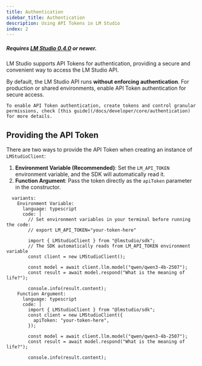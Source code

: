 ```yaml
---
title: Authentication
sidebar_title: Authentication
description: Using API Tokens in LM Studio
index: 2
---
```


##### Requires [LM Studio 0.4.0](/download) or newer.

LM Studio supports API Tokens for authentication, providing a secure and convenient way to access the LM Studio API.

By default, the LM Studio API runs **without enforcing authentication**. For production or shared environments, enable API Token authentication for secure access.

```lms_info
To enable API Token authentication, create tokens and control granular permissions, check [this guide](/docs/developer/core/authentication) for more details.
```

## Providing the API Token

There are two ways to provide the API Token when creating an instance of `LMStudioClient`:

1. **Environment Variable (Recommended)**: Set the `LM_API_TOKEN` environment variable, and the SDK will automatically read it.
2. **Function Argument**: Pass the token directly as the `apiToken` parameter in the constructor.

```lms_code_snippet
  variants:
    Environment Variable:
      language: typescript
      code: |
        // Set environment variables in your terminal before running the code:
        // export LM_API_TOKEN="your-token-here"

        import { LMStudioClient } from "@lmstudio/sdk";
        // The SDK automatically reads from LM_API_TOKEN environment variable
        const client = new LMStudioClient();

        const model = await client.llm.model("qwen/qwen3-4b-2507");
        const result = await model.respond("What is the meaning of life?");

        console.info(result.content);
    Function Argument:
      language: typescript
      code: |
        import { LMStudioClient } from "@lmstudio/sdk";
        const client = new LMStudioClient({
          apiToken: "your-token-here",
        });

        const model = await client.llm.model("qwen/qwen3-4b-2507");
        const result = await model.respond("What is the meaning of life?");

        console.info(result.content);
```
